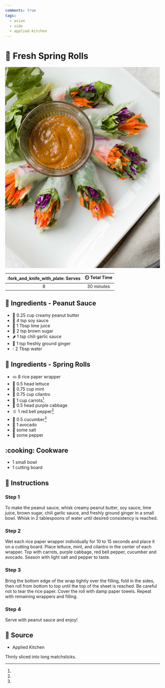 ```yaml
---
comments: true
tags:
  - asian
  - side
  - applied-kitchen
---
```

# :burrito: Fresh Spring Rolls

![Fresh Spring Rolls](../assets/images/fresh-spring-rolls.png)

| :fork_and_knife_with_plate: Serves | :timer_clock: Total Time |
|:----------------------------------:|:-----------------------: |
| 8 | 30 minutes |

## :salt: Ingredients - Peanut Sauce

- :peanuts: 0.25 cup creamy peanut butter
- :takeout_box: 4 tsp soy sauce
- :lemon: 1 Tbsp lime juice
- :maple_leaf: 2 tsp brown sugar
- :hot_pepper: 1 tsp chili garlic sauce
- :sweet_potato: 1 tsp freshly ground ginger
- :droplet: 2 Tbsp water

## :salt: Ingredients - Spring Rolls

- :flatbread: 8 rice paper wrapper
- :leafy_green: 0.5 head lettuce
- :herb: 0.75 cup mint
- :herb: 0.75 cup cilantro
- :carrot: 1 cup carrots[^1]
- :leafy_green: 0.5 head purple cabbage
- :bell_pepper: 1 red bell pepper[^1]
- :cucumber: 0.5 cucumber[^1]
- :avocado: 1 avocado
- :salt: some salt
- :salt: some pepper

## :cooking: Cookware

- 1 small bowl
- 1 cutting board

## :pencil: Instructions

### Step 1

To make the peanut sauce, whisk creamy peanut butter, soy sauce, lime juice, brown sugar, chili garlic sauce, and
freshly ground ginger in a small bowl. Whisk in 2 tablespoons of water until desired consistency is reached.

### Step 2

Wet each rice paper wrapper individually for 10 to 15 seconds and place it on a cutting board. Place lettuce, mint, and
cilantro in the center of each wrapper. Top with carrots, purple cabbage, red bell pepper, cucumber and avocado. Season
with light salt and pepper to taste.

### Step 3

Bring the bottom edge of the wrap tightly over the filling, fold in the sides, then roll from bottom to top until the
top of the sheet is reached. Be careful not to tear the rice paper. Cover the roll with damp paper towels. Repeat with
remaining wrappers and filling.

### Step 4

Serve with peanut sauce and enjoy!

## :link: Source

- Applied Kitchen

[^1]:
  Thinly sliced into long matchsticks.
